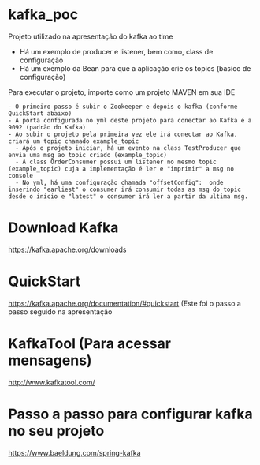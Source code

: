 # kafka_poc
Projeto utilizado na apresentação do kafka ao time

  - Há um exemplo de producer e listener, bem como, class de configuração
  - Há um exemplo da Bean para que a aplicação crie os topics (basico de configuração)
  
  
  Para executar o projeto, importe como um projeto MAVEN em sua IDE
  
    - O primeiro passo é subir o Zookeeper e depois o kafka (conforme QuickStart abaixo)
    - A porta configurada no yml deste projeto para conectar ao Kafka é a 9092 (padrão do Kafka)
    - Ao subir o projeto pela primeira vez ele irá conectar ao Kafka, criará um topic chamado example_topic
      - Após o projeto iniciar, há um evento na class TestProducer que envia uma msg ao topic criado (example_topic)
      - A class OrderConsumer possui um listener no mesmo topic (example_topic) cuja a implementação é ler e "imprimir" a msg no console
      - No yml, há uma configuração chamada "offsetConfig":  onde inserindo "earliest" o consumer irá consumir todas as msg do topic desde o inicio e "latest" o consumer irá ler a partir da ultima msg.


# Download Kafka
https://kafka.apache.org/downloads

# QuickStart
https://kafka.apache.org/documentation/#quickstart
(Este foi o passo a passo seguido na apresentação

# KafkaTool (Para acessar mensagens)
http://www.kafkatool.com/

# Passo a passo para configurar kafka no seu projeto 
https://www.baeldung.com/spring-kafka


